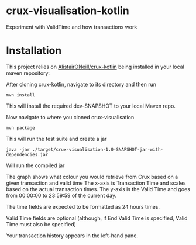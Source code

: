# crux-visualisation-kotlin
Experiment with ValidTime and how transactions work

# Installation

This project relies on [AlistairONeill/crux-kotlin](https://github.com/AlistairONeill/crux-kotlin) being installed in your local maven repository:

After cloning crux-kotlin, navigate to its directory and then run

`mvn install`

This will install the required dev-SNAPSHOT to your local Maven repo.

Now navigate to where you cloned crux-visualisation

`mvn package`

This will run the test suite and create a jar

`java -jar ./target/crux-visualisation-1.0-SNAPSHOT-jar-with-dependencies.jar`

Will run the compiled jar

The graph shows what colour you would retrieve from Crux based on a given transaction and valid time
The x-axis is Transaction Time and scales based on the actual transaction times.
The y-axis is the Valid Time and goes from 00:00:00 to 23:59:59 of the current day.

The time fields are expected to be formatted as 24 hours times.

Valid Time fields are optional (although, if End Valid Time is specified, Valid Time must also be specified)

Your transaction history appears in the left-hand pane.